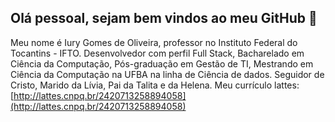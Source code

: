## Olá pessoal, sejam bem vindos ao meu GitHub 👋

Meu nome é Iury Gomes de Oliveira, professor no Instituto Federal do Tocantins - IFTO. Desenvolvedor com perfil Full Stack, Bacharelado em Ciência da Computação, Pós-graduação em Gestão de TI, Mestrando em Ciência da Computação na UFBA na linha de Ciência de dados. Seguidor de Cristo, Marido da Lívia, Pai da Talita e da Helena. Meu currículo lattes: [http://lattes.cnpq.br/2420713258894058](http://lattes.cnpq.br/2420713258894058)
